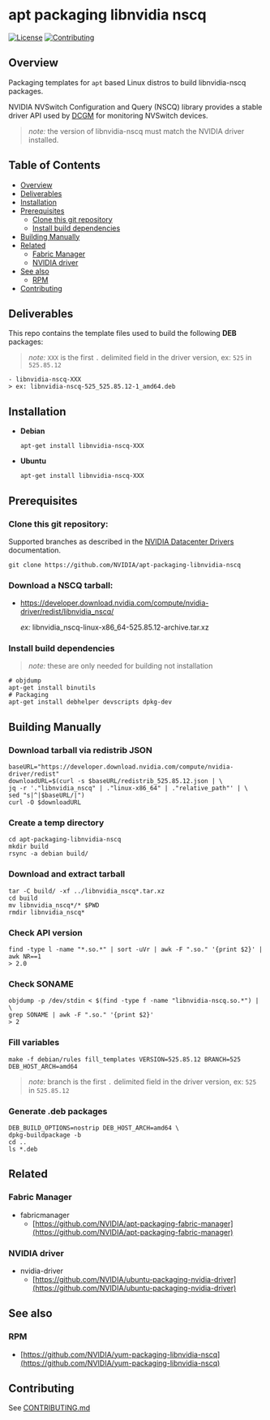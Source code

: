 # apt packaging libnvidia nscq

[![License](https://img.shields.io/badge/license-MIT-green.svg)](https://opensource.org/licenses/MIT-license)
[![Contributing](https://img.shields.io/badge/Contributing-Developer%20Certificate%20of%20Origin-violet)](https://developercertificate.org)

## Overview

Packaging templates for `apt` based Linux distros to build libnvidia-nscq packages.

NVIDIA NVSwitch Configuration and Query (NSCQ) library provides a stable driver API used by [DCGM](https://github.com/NVIDIA/DCGM) for monitoring NVSwitch devices.

> _note:_ the version of libnvidia-nscq must match the NVIDIA driver installed.

## Table of Contents

- [Overview](#Overview)
- [Deliverables](#Deliverables)
- [Installation](#Installation)
- [Prerequisites](#Prerequisites)
  * [Clone this git repository](#Clone-this-git-repository)
  * [Install build dependencies](#Install-build-dependencies)
- [Building Manually](#Building-Manually)
- [Related](#Related)
  * [Fabric Manager](#Fabric-Manager)
  * [NVIDIA driver](#NVIDIA-driver)
- [See also](#See-also)
  * [RPM](#RPM)
- [Contributing](#Contributing)


## Deliverables

This repo contains the template files used to build the following **DEB** packages:


> _note:_ `XXX` is the first `.` delimited field in the driver version, ex: `525` in `525.85.12`

```shell
- libnvidia-nscq-XXX
> ex: libnvidia-nscq-525_525.85.12-1_amd64.deb
```


## Installation

* **Debian**

  ```shell
  apt-get install libnvidia-nscq-XXX
  ```

* **Ubuntu**

  ```shell
  apt-get install libnvidia-nscq-XXX
  ```


## Prerequisites

### Clone this git repository:

Supported branches as described in the [NVIDIA Datacenter Drivers](https://docs.nvidia.com/datacenter/tesla/drivers/index.html#cuda-drivers) documentation.

```shell
git clone https://github.com/NVIDIA/apt-packaging-libnvidia-nscq
```

### Download a NSCQ tarball:

* https://developer.download.nvidia.com/compute/nvidia-driver/redist/libnvidia_nscq/

  *ex:* libnvidia_nscq-linux-x86_64-525.85.12-archive.tar.xz

### Install build dependencies
> *note:* these are only needed for building not installation

```shell
# objdump
apt-get install binutils
# Packaging
apt-get install debhelper devscripts dpkg-dev
```


## Building Manually

### Download tarball via redistrib JSON
```shell
baseURL="https://developer.download.nvidia.com/compute/nvidia-driver/redist"
downloadURL=$(curl -s $baseURL/redistrib_525.85.12.json | \
jq -r '."libnvidia_nscq" | ."linux-x86_64" | ."relative_path"' | \
sed "s|^|$baseURL/|")
curl -O $downloadURL
```

### Create a temp directory
```shell
cd apt-packaging-libnvidia-nscq
mkdir build
rsync -a debian build/
```

### Download and extract tarball
```shell
tar -C build/ -xf ../libnvidia_nscq*.tar.xz
cd build
mv libnvidia_nscq*/* $PWD
rmdir libnvidia_nscq*
```

### Check API version
```shell
find -type l -name "*.so.*" | sort -uVr | awk -F ".so." '{print $2}' | awk NR==1
> 2.0
```

### Check SONAME
```shell
objdump -p /dev/stdin < $(find -type f -name "libnvidia-nscq.so.*") | \
grep SONAME | awk -F ".so." '{print $2}'
> 2
```

### Fill variables
```shell
make -f debian/rules fill_templates VERSION=525.85.12 BRANCH=525 DEB_HOST_ARCH=amd64
```
> _note:_ branch is the first `.` delimited field in the driver version, ex: `525` in `525.85.12`

### Generate .deb packages
```shell
DEB_BUILD_OPTIONS=nostrip DEB_HOST_ARCH=amd64 \
dpkg-buildpackage -b
cd ..
ls *.deb
```

## Related

### Fabric Manager

- fabricmanager
  * [https://github.com/NVIDIA/apt-packaging-fabric-manager](https://github.com/NVIDIA/apt-packaging-fabric-manager)

### NVIDIA driver

- nvidia-driver
  * [https://github.com/NVIDIA/ubuntu-packaging-nvidia-driver](https://github.com/NVIDIA/ubuntu-packaging-nvidia-driver)


## See also

### RPM

  * [https://github.com/NVIDIA/yum-packaging-libnvidia-nscq](https://github.com/NVIDIA/yum-packaging-libnvidia-nscq)


## Contributing

See [CONTRIBUTING.md](CONTRIBUTING.md)
